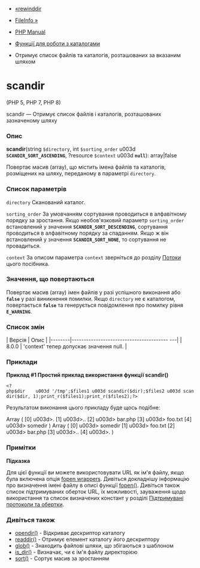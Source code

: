 - [«rewinddir](function.rewinddir.md)
- [FileInfo »](book.fileinfo.md)

- [PHP Manual](index.md)
- [Функції для роботи з каталогами](ref.dir.md)
- Отримує список файлів та каталогів, розташованих за вказаним шляхом

# scandir

(PHP 5, PHP 7, PHP 8)

scandir — Отримує список файлів і каталогів, розташованих
зазначеному шляху

### Опис

**scandir**(string `$directory`, int `$sorting_order` u003d
**`SCANDIR_SORT_ASCENDING`**, ?resource `$context` u003d **`null`**):
array\|false

Повертає масив (array), що містить імена файлів та каталогів,
розміщених на шляху, переданому в параметрі `directory`.

### Список параметрів

`directory`
Сканований каталог.

`sorting_order`
За умовчанням сортування проводиться в алфавітному порядку за
зростання. Якщо необов'язковий параметр `sorting_order` встановлений у
значення **`SCANDIR_SORT_DESCENDING`**, сортування проводиться в
алфавітному порядку за спаданням. Якщо ж він встановлений у значення
**`SCANDIR_SORT_NONE`**, то сортування не провадиться.

`context`
За описом параметра `context` зверніться до розділу
[Потоки](ref.stream.md) цього посібника.

### Значення, що повертаються

Повертає масив (array) імен файлів у разі успішного виконання або
**`false`** у разі виникнення помилки. Якщо `directory` не є
каталогом, повертається **`false`** та генерується повідомлення про помилку
рівня **`E_WARNING`**.

### Список змін

| Версія | Опис |
|--------|---------------------------------------- ---|
| 8.0.0 | 'context' тепер допускає значення null. |

### Приклади

**Приклад #1 Простий приклад використання функції **scandir()****

` <?php$dir    u003d '/tmp';$files1 u003d scandir($dir);$files2 u003d scandir($dir, 1);print_r($files1);print_r($files2);?> `

Результатом виконання цього прикладу буде щось подібне:

Array
(
[0] u003d>.
[1] u003d>..
[2] u003d> bar.php
[3] u003d> foo.txt
[4] u003d> somedir
)
Array
(
[0] u003d> somedir
[1] u003d> foo.txt
[2] u003d> bar.php
[3] u003d>..
[4] u003d>.
)

### Примітки

**Підказка**

Для цієї функції ви можете використовувати URL як ім'я файлу, якщо
була включена опція [fopen
wrappers](filesystem.configuration.md#ini.allow-url-fopen). Дивіться
докладнішу інформацію про визначення імені файлу в описі функції
[fopen()](function.fopen.md). Дивіться також список підтримуваних
оберток URL, їх можливості, зауваження щодо використання та список
визначених констант у розділі [Підтримувані протоколи та
обертки](wrappers.md).

### Дивіться також

- [opendir()](function.opendir.md) - Відкриває дескриптор каталогу
- [readdir()](function.readdir.md) - Отримує елемент каталогу
його дескриптору
- [glob()](function.glob.md) - Знаходить файлові шляхи, що збігаються з
шаблоном
- [is_dir()](function.is-dir.md) - Визначає, чи є ім'я файлу
директорією
- [sort()](function.sort.md) - Сортує масив за зростанням
